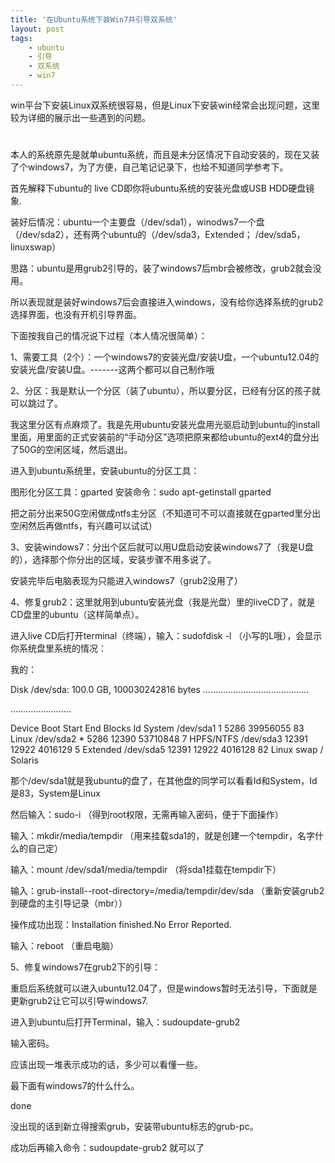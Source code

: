 ```yaml
---
title: '在Ubuntu系统下装Win7并引导双系统'
layout: post
tags:
    - ubuntu 
    - 引导
    - 双系统
    - win7
---
```




win平台下安装Linux双系统很容易，但是Linux下安装win经常会出现问题，这里较为详细的展示出一些遇到的问题。

<!--more-->



# 

本人的系统原先是就单ubuntu系统，而且是未分区情况下自动安装的，现在又装了个windows7，为了方便，自己笔记记录下，也给不知道同学参考下。

首先解释下ubuntu的 live CD即你将ubuntu系统的安装光盘或USB HDD硬盘镜象.

装好后情况：ubuntu一个主要盘（/dev/sda1），winodws7一个盘（/dev/sda2），还有两个ubuntu的（/dev/sda3，Extended； /dev/sda5， linuxswap）

思路：ubuntu是用grub2引导的，装了windows7后mbr会被修改，grub2就会没用。

所以表现就是装好windows7后会直接进入windows，没有给你选择系统的grub2选择界面，也没有开机引导界面。

下面按我自己的情况说下过程（本人情况很简单）：

1、需要工具（2个）：一个windows7的安装光盘/安装U盘，一个ubuntu12.04的安装光盘/安装U盘。-------这两个都可以自己制作哦

2、分区：我是默认一个分区（装了ubuntu），所以要分区，已经有分区的孩子就可以跳过了。

我这里分区有点麻烦了。我是先用ubuntu安装光盘用光驱启动到ubuntu的install里面，用里面的正式安装前的“手动分区”选项把原来都给ubuntu的ext4的盘分出了50G的空闲区域，然后退出。

进入到ubuntu系统里，安装ubuntu的分区工具：

图形化分区工具：gparted 安装命令：sudo apt-getinstall gparted

把之前分出来50G空闲做成ntfs主分区（不知道可不可以直接就在gparted里分出空闲然后再做ntfs，有兴趣可以试试）

3、安装windows7：分出个区后就可以用U盘启动安装windows7了（我是U盘的），选择那个你分出的区域，安装步骤不用多说了。

安装完毕后电脑表现为只能进入windows7（grub2没用了）

4、修复grub2：这里就用到ubuntu安装光盘（我是光盘）里的liveCD了，就是CD盘里的ubuntu（这样简单点）。

进入live CD后打开terminal（终端），输入：sudofdisk -l （小写的L哦），会显示你系统盘里系统的情况：

我的：

Disk /dev/sda: 100.0 GB, 100030242816 bytes
……………………………………

……………………

Device
Boot 
Start 
End 
Blocks  Id 
System
/dev/sda1 
1 
5286 
39956055  83 
Linux
/dev/sda2 
\* 
5286 
12390 
53710848 
7  HPFS/NTFS
/dev/sda3 
12391 
12922 
4016129 
5  Extended
/dev/sda5 
12391 
12922 
4016128  82 
Linux swap / Solaris

那个/dev/sda1就是我ubuntu的盘了，在其他盘的同学可以看看Id和System，Id是83，System是Linux

然后输入：sudo-i （得到root权限，无需再输入密码，便于下面操作）

输入：mkdir/media/tempdir （用来挂载sda1的，就是创建一个tempdir，名字什么的自己定）

输入：mount /dev/sda1/media/tempdir （将sda1挂载在tempdir下）

输入：grub-install--root-directory=/media/tempdir/dev/sda （重新安装grub2到硬盘的主引导记录（mbr））

操作成功出现：Installation finished.No Error Reported.

输入：reboot （重启电脑）

5、修复windows7在grub2下的引导：

重启后系统就可以进入ubuntu12.04了，但是windows暂时无法引导，下面就是更新grub2让它可以引导windows7.

进入到ubuntu后打开Terminal，输入：sudoupdate-grub2

输入密码。

应该出现一堆表示成功的话，多少可以看懂一些。

最下面有windows7的什么什么。

done

没出现的话到新立得搜索grub，安装带ubuntu标志的grub-pc。

成功后再输入命令：sudoupdate-grub2 就可以了

​                
